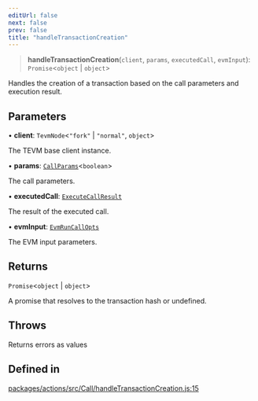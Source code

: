 ```yaml
---
editUrl: false
next: false
prev: false
title: "handleTransactionCreation"
---
```


> **handleTransactionCreation**(`client`, `params`, `executedCall`, `evmInput`): `Promise`\<`object` \| `object`\>

Handles the creation of a transaction based on the call parameters and execution result.

## Parameters

• **client**: `TevmNode`\<`"fork"` \| `"normal"`, `object`\>

The TEVM base client instance.

• **params**: [`CallParams`](/reference/tevm/actions/type-aliases/callparams/)\<`boolean`\>

The call parameters.

• **executedCall**: [`ExecuteCallResult`](/reference/tevm/actions/type-aliases/executecallresult/)

The result of the executed call.

• **evmInput**: [`EvmRunCallOpts`](/reference/tevm/evm/interfaces/evmruncallopts/)

The EVM input parameters.

## Returns

`Promise`\<`object` \| `object`\>

A promise that resolves to the transaction hash or undefined.

## Throws

Returns errors as values

## Defined in

[packages/actions/src/Call/handleTransactionCreation.js:15](https://github.com/evmts/tevm-monorepo/blob/main/packages/actions/src/Call/handleTransactionCreation.js#L15)
